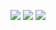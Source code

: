 <!--pensei que esse coiso mostraria meus stats do repo da X02Engine, mas não foi :(-->
![](https://github-readme-stats-chi-eosin.vercel.app/api?username=x02mateus&show_icons=true&theme=midnight-purple)
![](https://github-readme-stats-chi-eosin.vercel.app/api/top-langs/?username=x02mateus&layout=compact&show_icons=true&theme=midnight-purple)
[![](https://github-readme-stats.vercel.app/api/pin/?username=x02mateus&repo=x02engine&theme=midnight-purple)](https://github.com/x02mateus/x02engine)
